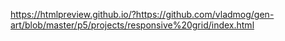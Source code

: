 https://htmlpreview.github.io/?https://github.com/vladmog/gen-art/blob/master/p5/projects/responsive%20grid/index.html
